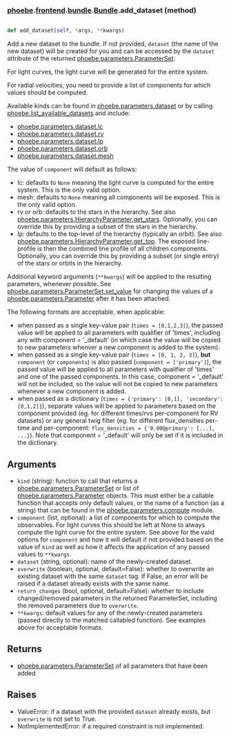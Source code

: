 ### [phoebe](phoebe.md).[frontend](phoebe.frontend.md).[bundle](phoebe.frontend.bundle.md).[Bundle](phoebe.frontend.bundle.Bundle.md).add_dataset (method)


```py

def add_dataset(self, *args, **kwargs)

```



Add a new dataset to the bundle.  If not provided,
`dataset` (the name of the new dataset) will be created for
you and can be accessed by the `dataset` attribute of the returned
[phoebe.parameters.ParameterSet](phoebe.parameters.ParameterSet.md).

For light curves, the light curve will be generated for the entire system.

For radial velocities, you need to provide a list of components
for which values should be computed.

Available kinds can be found in [phoebe.parameters.dataset](phoebe.parameters.dataset.md) or by calling
[phoebe.list_available_datasets](phoebe.list_available_datasets.md) and include:
* [phoebe.parameters.dataset.lc](phoebe.parameters.dataset.lc.md)
* [phoebe.parameters.dataset.rv](phoebe.parameters.dataset.rv.md)
* [phoebe.parameters.dataset.lp](phoebe.parameters.dataset.lp.md)
* [phoebe.parameters.dataset.orb](phoebe.parameters.dataset.orb.md)
* [phoebe.parameters.dataset.mesh](phoebe.parameters.dataset.mesh.md)

The value of `component` will default as follows:
* lc: defaults to `None` meaning the light curve is computed
    for the entire system.  This is the only valid option.
* mesh: defaults to `None` meaning all components will be exposed.
    This is the only valid option.
* rv or orb: defaults to the stars in the hierarchy.  See also
    [phoebe.parameters.HierarchyParameter.get_stars](phoebe.parameters.HierarchyParameter.get_stars.md).  Optionally,
    you can override this by providing a subset of the stars in the
    hierarchy.
* lp: defaults to the top-level of the hierarchy (typically an orbit).
    See also [phoebe.parameters.HierarchyParameter.get_top](phoebe.parameters.HierarchyParameter.get_top.md).  The
    exposed line-profile is then the combined line profile of all
    children components.  Optionally, you can override this by providing
    a subset (or single entry) of the stars or orbits in the hierarchy.

Additional keyword arguments (`**kwargs`) will be applied to the resulting
parameters, whenever possible.  See [phoebe.parameters.ParameterSet.set_value](phoebe.parameters.ParameterSet.set_value.md)
for changing the values of a [phoebe.parameters.Parameter](phoebe.parameters.Parameter.md) after it has
been attached.

The following formats are acceptable, when applicable:

* when passed as a single key-value pair (`times = [0,1,2,3]`), the passed
    value will be applied to all parameters with qualifier of 'times',
    including any with component = '_default' (in which case the value
    will be copied to new parameters whenver a new component is added
    to the system).
* when passed as a single key-value pair (`times = [0, 1, 2, 3]`), **but**
    `component` (or `components`) is also passed (`component = ['primary']`),
    the passed value will be applied to all parameters with qualifier
    of 'times' and one of the passed components.  In this case, component
    = '_default' will not be included, so the value will not be copied
    to new parameters whenever a new component is added.
* when passed as a dictionary (`times = {'primary': [0,1], 'secondary': [0,1,2]}`),
    separate values will be applied to parameters based on the component
    provided (eg. for different times/rvs per-component for RV datasets)
    or any general twig filter (eg. for different flux_densities per-time
    and per-component: `flux_densities = {'0.00@primary': [...], ...}`).
    Note that component = '_default' will only be set if it is included
    in the dictionary.

Arguments
----------
* `kind` (string): function to call that returns a
     [phoebe.parameters.ParameterSet](phoebe.parameters.ParameterSet.md) or list of
     [phoebe.parameters.Parameter](phoebe.parameters.Parameter.md) objects.  This must either be a
     callable function that accepts only default values, or the name
     of a function (as a string) that can be found in the
     [phoebe.parameters.compute](phoebe.parameters.compute.md) module.
* `component` (list, optional): a list of components for which to compute
    the observables.  For light curves this should be left at None to always
    compute the light curve for the entire system.  See above for the
    valid options for `component` and how it will default if not provided
    based on the value of `kind` as well as how it affects the application
    of any passed values to `**kwargs`.
* `dataset` (string, optional): name of the newly-created dataset.
* `overwrite` (boolean, optional, default=False): whether to overwrite
    an existing dataset with the same `dataset` tag.  If False,
    an error will be raised if a dataset already exists with the same name.
* `return_changes` (bool, optional, default=False): whether to include
    changed/removed parameters in the returned ParameterSet, including
    the removed parameters due to `overwrite`.
* `**kwargs`: default values for any of the newly-created parameters
    (passed directly to the matched callabled function).  See examples
    above for acceptable formats.

Returns
---------
* [phoebe.parameters.ParameterSet](phoebe.parameters.ParameterSet.md) of all parameters that have been added


Raises
----------
* ValueError: if a dataset with the provided `dataset` already exists,
    but `overwrite` is not set to True.
* NotImplementedError: if a required constraint is not implemented.

